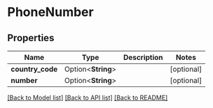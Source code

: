 # PhoneNumber

## Properties

Name | Type | Description | Notes
------------ | ------------- | ------------- | -------------
**country_code** | Option<**String**> |  | [optional]
**number** | Option<**String**> |  | [optional]

[[Back to Model list]](../README.md#documentation-for-models) [[Back to API list]](../README.md#documentation-for-api-endpoints) [[Back to README]](../README.md)


